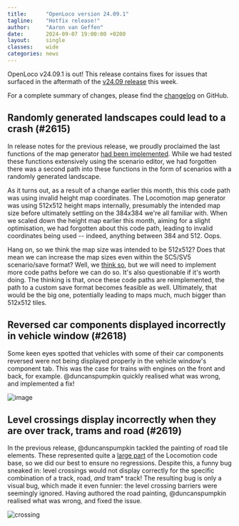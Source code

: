 ```yaml
---
title:      "OpenLoco version 24.09.1"
tagline:    "Hotfix release!"
author:     "Aaron van Geffen"
date:       2024-09-07 19:00:00 +0200
layout:     single
classes:    wide
categories: news
---
```


OpenLoco v24.09.1 is out! This release contains fixes for issues that surfaced in the aftermath of
the [v24.09 release](/news/2024/09/openloco-v24.09.html) this week.

For a complete summary of changes, please find the
[changelog](https://github.com/OpenLoco/OpenLoco/releases/tag/v24.09.1) on GitHub.

## Randomly generated landscapes could lead to a crash (#2615)

In release notes for the previous release, we proudly proclaimed the last functions of the map generator
[had been implemented](/news/2024/09/openloco-v24.09.html#implement-map-generator-terrain-in-random-areas-2594).
While we had tested these functions extensively using the scenario editor, we had forgotten there was
a second path into these functions in the form of scenarios with a randomly generated landscape.

As it turns out, as a result of a change earlier this month, this this code path was using invalid
height map coordinates. The Locomotion map generator was using 512x512 height maps internally,
presumably the intended map size before ultimately settling on the 384x384 we're all familiar with.
When we scaled down the height map earlier this month, aiming for a slight optimisation,
we had forgotten about this code path, leading to invalid coordinates being used --
indeed, anything between 384 and 512. Oops.

Hang on, so we think the map size was intended to be 512x512? Does that mean we can increase the map sizes
even within the SC5/SV5 scenario/save format? Well, we [think so](https://github.com/OpenLoco/OpenLoco/issues/2390),
but we will need to implement more code paths before we can do so. It's also questionable if it's worth
doing. The thinking is that, once these code paths are reimplemented, the path to a custom save format
becomes feasible as well. Ultimately, that would be the big one, potentially leading to maps much,
much bigger than 512x512 tiles.

## Reversed car components displayed incorrectly in vehicle window (#2618)

Some keen eyes spotted that vehicles with some of their car components reversed were not being displayed
properly in the vehicle window's component tab. This was the case for trains with engines on the
front and back, for example. @duncanspumpkin quickly realised what was wrong, and implemented a fix!

![image](https://github.com/user-attachments/assets/efa29970-1bda-4b9c-8392-77cae14f61fd)

## Level crossings display incorrectly when they are over track, trams and road (#2619)

In the previous release, @duncanspumpkin tackled the painting of road tile elements. These represented quite a
[large part](https://openloco.io/news/2024/09/openloco-v24.09.html#implement-paint-road-2580) of the Locomotion
code base, so we did our best to ensure no regressions. Despite this, a funny bug sneaked in:
level crossings would not display correctly for the specific combination of a track, road, *and* tram* track!
The resulting bug is only a visual bug, which made it even funnier: the level crossing barriers were seemingly
ignored. Having authored the road painting, @duncanspumpkin realised what was wrong, and fixed the issue.

![crossing](https://github.com/user-attachments/assets/708be7de-fe1d-4da3-bafa-97d72da4e537)
